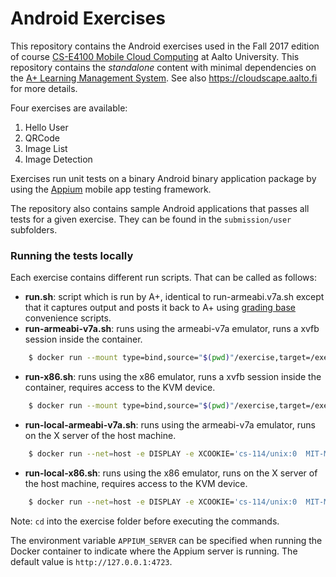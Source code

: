 # Android Exercises

This repository contains the Android exercises used in the Fall 2017 edition of course [CS-E4100 Mobile Cloud Computing](https://oodi.aalto.fi/a/opintjakstied.jsp?html=1&kieli=6&Tunniste=CS-E4100&Ajankohta=13-09-2017) at Aalto University. This repository contains the *standalone* content with minimal dependencies on the [A+ Learning Management System](https://apluslms.github.io/). See also <https://cloudscape.aalto.fi> for more details.

Four exercises are available:

1. Hello User
2. QRCode
3. Image List
4. Image Detection

Exercises run unit tests on a binary Android binary application package by using the [Appium](http://appium.io/) mobile app testing framework.

The repository also contains sample Android applications that passes all tests for a given exercise. They can be found in the `submission/user` subfolders.

### Running the tests locally

Each exercise contains different run scripts. That can be called as follows:

  - **run.sh**: script which is run by A+, identical to run-armeabi.v7a.sh except that it captures output and posts it back to A+ using [grading base](https://github.com/apluslms/grading-base.git) convenience scripts.
  - **run-armeabi-v7a.sh**: runs using the armeabi-v7a emulator, runs a xvfb session inside the container.

```sh
    $ docker run --mount type=bind,source="$(pwd)"/exercise,target=/exercise --mount type=bind,source="$(pwd)"/submission,target=/submission   aaltomcc/android-grader:armeabi-v7a /exercise/run-armeabi-v7a.sh
```

  - **run-x86.sh**: runs using the x86 emulator, runs a xvfb session inside the container, requires access to the KVM device.

```sh
    $ docker run --mount type=bind,source="$(pwd)"/exercise,target=/exercise --mount type=bind,source="$(pwd)"/submission,target=/submission  --device /dev/kvm aaltomcc/android-grader:x86 /exercise/run-x86.sh
```

  - **run-local-armeabi-v7a.sh**: runs using the armeabi-v7a emulator, runs on the X server of the host machine.

```sh
    $ docker run --net=host -e DISPLAY -e XCOOKIE='cs-114/unix:0  MIT-MAGIC-COOKIE-1  8f5d004294b25170207c92a848d63ba3' --mount type=bind,source="$(pwd)"/exercise,target=/exercise --mount type=bind,source="$(pwd)"/submission,target=/submission aaltomcc/android-grader:armeabi-v7a /exercise/run-local-armeabi-v7a.sh 
```
  - **run-local-x86.sh**: runs using the x86 emulator, runs on the X server of the host machine, requires access to the KVM device.

```sh
    $ docker run --net=host -e DISPLAY -e XCOOKIE='cs-114/unix:0  MIT-MAGIC-COOKIE-1  8f5d004294b25170207c92a848d63ba3' --mount type=bind,source="$(pwd)"/exercise,target=/exercise --mount type=bind,source="$(pwd)"/submission,target=/submission  --device /dev/kvm aaltomcc/android-grader:x86 /exercise/run-local-x86.sh 
```

Note: `cd` into the exercise folder before executing the commands.

The environment variable `APPIUM_SERVER` can be specified when running the Docker container to indicate where the Appium server is running. The default value is `http://127.0.0.1:4723`.

